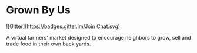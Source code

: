 Grown By Us
===========
[![Gitter](https://badges.gitter.im/Join Chat.svg)](https://gitter.im/MindKitchen/grownbyus?utm_source=badge&utm_medium=badge&utm_campaign=pr-badge&utm_content=badge)

A virtual farmers' market designed to encourage neighbors to grow, sell and trade food in their own back yards.
